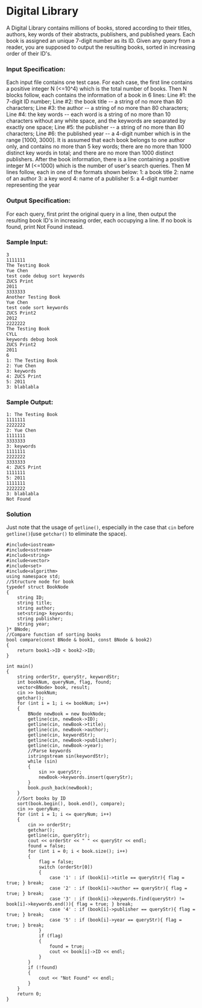 # Digital Library
A Digital Library contains millions of books, stored according to their titles, authors, key words of their abstracts, publishers, and published years. Each book is assigned an unique 7-digit number as its ID. Given any query from a reader, you are supposed to output the resulting books, sorted in increasing order of their ID's.
### Input Specification:
Each input file contains one test case. For each case, the first line contains a positive integer N (<=10^4) which is the total number of books. Then N blocks follow, each contains the information of a book in 6 lines:
Line #1: the 7-digit ID number;
Line #2: the book title -- a string of no more than 80 characters;
Line #3: the author -- a string of no more than 80 characters;
Line #4: the key words -- each word is a string of no more than 10 characters without any white space, and the keywords are separated by exactly one space;
Line #5: the publisher -- a string of no more than 80 characters;
Line #6: the published year -- a 4-digit number which is in the range [1000, 3000].
It is assumed that each book belongs to one author only, and contains no more than 5 key words; there are no more than 1000 distinct key words in total; and there are no more than 1000 distinct publishers.
After the book information, there is a line containing a positive integer M (<=1000) which is the number of user's search queries. Then M lines follow, each in one of the formats shown below:
1: a book title
2: name of an author
3: a key word
4: name of a publisher
5: a 4-digit number representing the year
### Output Specification:
For each query, first print the original query in a line, then output the resulting book ID's in increasing order, each occupying a line. If no book is found, print Not Found instead.
### Sample Input:
```in
3
1111111
The Testing Book
Yue Chen
test code debug sort keywords
ZUCS Print
2011
3333333
Another Testing Book
Yue Chen
test code sort keywords
ZUCS Print2
2012
2222222
The Testing Book
CYLL
keywords debug book
ZUCS Print2
2011
6
1: The Testing Book
2: Yue Chen
3: keywords
4: ZUCS Print
5: 2011
3: blablabla
```
### Sample Output:
```out
1: The Testing Book
1111111
2222222
2: Yue Chen
1111111
3333333
3: keywords
1111111
2222222
3333333
4: ZUCS Print
1111111
5: 2011
1111111
2222222
3: blablabla
Not Found
```
### Solution
Just note that the usage of `getline()`, especially in the case that `cin` before `getline()`(use `getchar()` to eliminate the space).

```C+++
#include<iostream>
#include<sstream>
#include<string>
#include<vector>
#include<set>
#include<algorithm>
using namespace std;
//Structure node for book
typedef struct BookNode
{
    string ID;
    string title;
    string author;
    set<string> keywords;
    string publisher;
    string year;
}* BNode;
//Compare function of sorting books
bool compare(const BNode & book1, const BNode & book2)
{
    return book1->ID < book2->ID;
}

int main()
{
    string orderStr, queryStr, keywordStr;
    int bookNum, queryNum, flag, found;
    vector<BNode> book, result;
    cin >> bookNum;
    getchar();
    for (int i = 1; i <= bookNum; i++)
    {
        BNode newBook = new BookNode;
        getline(cin, newBook->ID);
        getline(cin, newBook->title);
        getline(cin, newBook->author);
        getline(cin, keywordStr);
        getline(cin, newBook->publisher);
        getline(cin, newBook->year);
        //Parse keywords
        istringstream sin(keywordStr);
        while (sin)
        {
            sin >> queryStr;
            newBook->keywords.insert(queryStr);
        }
        book.push_back(newBook);
    }
    //Sort books by ID
    sort(book.begin(), book.end(), compare);
    cin >> queryNum;
    for (int i = 1; i <= queryNum; i++)
    {
        cin >> orderStr;
        getchar();
        getline(cin, queryStr);
        cout << orderStr << " " << queryStr << endl;
        found = false;
        for (int i = 0; i < book.size(); i++)
        {
            flag = false;
            switch (orderStr[0])
            {
                case '1' : if (book[i]->title == queryStr){ flag = true; } break;
                case '2' : if (book[i]->author == queryStr){ flag = true; } break;
                case '3' : if (book[i]->keywords.find(queryStr) != book[i]->keywords.end()){ flag = true; } break;
                case '4' : if (book[i]->publisher == queryStr){ flag = true; } break;
                case '5' : if (book[i]->year == queryStr){ flag = true; } break;
            }
            if (flag)
            {
                found = true;
                cout << book[i]->ID << endl;
            }
        }
        if (!found)
        {
            cout << "Not Found" << endl;
        } 
    }
    return 0;
}
```
